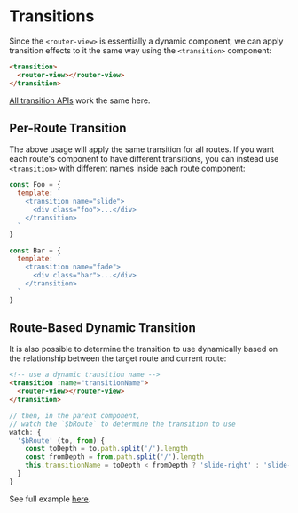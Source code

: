 # Transitions

Since the `<router-view>` is essentially a dynamic component, we can apply transition effects to it the same way using the `<transition>` component:

``` html
<transition>
  <router-view></router-view>
</transition>
```

[All transition APIs](https://vuejs.org/guide/transitions.html) work the same here.

## Per-Route Transition

The above usage will apply the same transition for all routes. If you want each route's component to have different transitions, you can instead use `<transition>` with different names inside each route component:

``` js
const Foo = {
  template: `
    <transition name="slide">
      <div class="foo">...</div>
    </transition>
  `
}

const Bar = {
  template: `
    <transition name="fade">
      <div class="bar">...</div>
    </transition>
  `
}
```

## Route-Based Dynamic Transition

It is also possible to determine the transition to use dynamically based on the relationship between the target route and current route:

``` html
<!-- use a dynamic transition name -->
<transition :name="transitionName">
  <router-view></router-view>
</transition>
```

``` js
// then, in the parent component,
// watch the `$bRoute` to determine the transition to use
watch: {
  '$bRoute' (to, from) {
    const toDepth = to.path.split('/').length
    const fromDepth = from.path.split('/').length
    this.transitionName = toDepth < fromDepth ? 'slide-right' : 'slide-left'
  }
}
```

See full example [here](https://github.com/vuejs/vue-router/blob/dev/examples/transitions/app.js).
